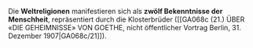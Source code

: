 
Die **Weltreligionen** manifestieren sich als **zwölf Bekenntnisse der Menschheit**, repräsentiert durch die Klosterbrüder ([[GA068c (21.) ÜBER «DIE GEHEIMNISSE» VON GOETHE, nicht öffentlicher Vortrag Berlin, 31. Dezember 1907|GA068c/21]]).
